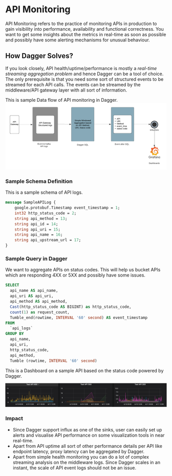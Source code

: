 # API Monitoring

API Monitoring refers to the practice of monitoring APIs in production to gain visibility into performance, availability and functional correctness. You want to get some insights about the metrics in real-time as soon as possible and possibly have some alerting mechanisms for unusual behaviour.

## How Dagger Solves?

If you look closely, API health/uptime/performance is mostly a _real-time streaming aggregation problem_ and hence Dagger can be a tool of choice. The only prerequisite is that you need some sort of structured events to be streamed for each API calls. The events can be streamed by the middleware/API gateway layer with all sort of information.

This is sample Data flow of API monitoring in Dagger.
![API Monitoring](../assets/api-monitoring.png)

### Sample Schema Definition

This is a sample schema of API logs.

```protobuf
message SampleAPILog {
    google.protobuf.Timestamp event_timestamp = 1;
    int32 http_status_code = 2;
    string api_method = 13;
    string api_id = 14;
    string api_uri = 15;
    string api_name = 16;
    string api_upstream_url = 17;
}
```

### Sample Query in Dagger

We want to aggregate APIs on status codes. This will help us bucket APIs which are responding 4XX or 5XX and possibly have some issues.

```SQL
SELECT
  api_name AS api_name,
  api_uri AS api_uri,
  api_method AS api_method,
  Cast(http_status_code AS BIGINT) as http_status_code,
  count(1) as request_count,
  Tumble_end(rowtime, INTERVAL '60' second) AS event_timestamp
FROM
  `api_logs`
GROUP BY
  api_name,
  api_uri,
  http_status_code,
  api_method,
  Tumble (rowtime, INTERVAL '60' second)
```

This is a Dashboard on a sample API based on the status code powered by Dagger.

![Profile Enrichment](../assets/api-status.png)

### Impact

- Since Dagger support influx as one of the sinks, user can easily set up alerts and visualise API performance on some visualization tools in near real-time.
- Apart from API uptime all sort of other performance details per API like endpoint latency, proxy latency can be aggregated by Dagger.
- Apart from simple health monitoring you can do a lot of complex streaming analysis on the middleware logs. Since Dagger scales in an instant, the scale of API event logs should not be an issue.
